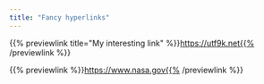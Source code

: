 ```yaml
---
title: "Fancy hyperlinks"
---
```


{{% previewlink title="My interesting link" %}}https://utf9k.net{{% /previewlink %}}

{{% previewlink %}}https://www.nasa.gov{{% /previewlink %}}
